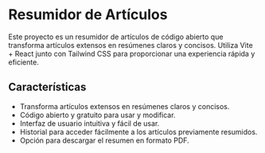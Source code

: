 # Resumidor de Artículos

Este proyecto es un resumidor de artículos de código abierto que transforma artículos extensos en resúmenes claros y concisos. Utiliza Vite + React junto con Tailwind CSS para proporcionar una experiencia rápida y eficiente.

## Características

- Transforma artículos extensos en resúmenes claros y concisos.
- Código abierto y gratuito para usar y modificar.
- Interfaz de usuario intuitiva y fácil de usar.
- Historial para acceder fácilmente a los artículos previamente resumidos.
- Opción para descargar el resumen en formato PDF.
